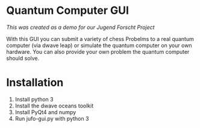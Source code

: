 # Quantum Computer GUI

*This was created as a demo for our Jugend Forscht Project*

With this GUI you can submit a variety of chess Probelms to a real quantum computer (via dwave leap) or simulate the quantum computer on your own hardware.
You can also provide your own problem the quantum computer should solve.

# Installation
1. Install python 3
2. Install the dwave oceans toolkit
3. Install PyQt4 and numpy
4. Run jufo-gui.py with python 3
